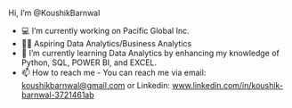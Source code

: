  Hi, I’m @KoushikBarnwal
- 💻 I’m currently working on Pacific Global Inc.
- 👨‍💻 Aspiring Data Analytics/Business Analytics
- 🌱 I’m currently learning Data Analytics by enhancing my knowledge of Python, SQL, POWER BI, and EXCEL.
- 📫 How to reach me - You can reach me via email: koushikbarnwal@gmail.com or Linkedin: www.linkedin.com/in/koushik-barnwal-3721461ab


<!---
KoushikBarnwal/KoushikBarnwal is a ✨ special ✨ repository because its `README.md` (this file) appears on your GitHub profile.
You can click the Preview link to take a look at your changes.
--->
